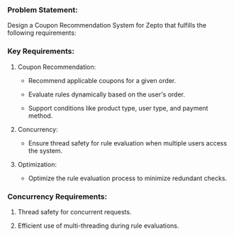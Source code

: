 ### Problem Statement:

Design a Coupon Recommendation System for Zepto that fulfills the following requirements:

### Key Requirements:

1. Coupon Recommendation:

    - Recommend applicable coupons for a given order.

    - Evaluate rules dynamically based on the user's order.

    - Support conditions like product type, user type, and payment method.

2. Concurrency:

    - Ensure thread safety for rule evaluation when multiple users access the system.
3. Optimization:

    - Optimize the rule evaluation process to minimize redundant checks.

### [](https://lldcoding.com/design-lld-coupon-system-for-zepto-machine-coding-interview?utm_source=hashnode_blog_newsletter&utm_medium=email&utm_campaign=design-lld-coupon-system-for-zepto-machine-coding-interview#heading-concurrency-requirements "Permalink")Concurrency Requirements:

1. Thread safety for concurrent requests.

2. Efficient use of multi-threading during rule evaluations.
